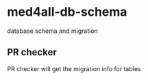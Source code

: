 # med4all-db-schema
database schema and migration

## PR checker
PR checker will get the migration info for tables
